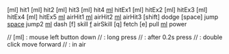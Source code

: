 [ml] hit1
    [ml] hit2
        [ml] hit3
            [ml] hit4
    [ml](wait) hitEx1
        [ml] hitEx2
            [ml] hitEx3
                [ml] hitEx4
                    [ml] hitEx5
[ml](air) airHit1
    [ml](air) airHit2
        [ml](air) airHit3
[shift] dodge
[space] jump
    [space](air) jump2
[ml](fwd2) dash
[f] skill
[f](air) airSkill
[q] fetch
[e] pull
[ml](lp) power

// [ml] : mouse left button down
// [](lp) : long press
// [](wait) : after 0.2s press
// [](fwd2) : double click move forward
// [](air) : in air
